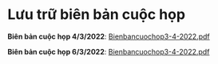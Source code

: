 <h1> Lưu trữ biên bản cuộc họp </h1>

**Biên bản cuộc họp 4/3/2022**: [Bienbancuochop3-4-2022.pdf](Bienbancuochop3-4-2022.pdf)

**Biên bản cuộc họp 6/3/2022**: [Bienbancuochop3-4-2022.pdf](Bienbancuochop3-6-2022.pdf)
